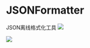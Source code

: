 # JSONFormatter
JSON离线格式化工具
![](https://github.com/AfryMask/JSONFormatter/blob/master/before.png)

![](https://github.com/AfryMask/JSONFormatter/blob/master/after.png)
